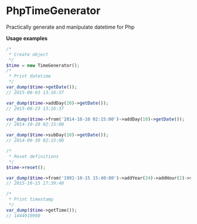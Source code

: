 # PhpTimeGenerator
Practically generate and manipulate datetime for Php

**Usage examples**

```php
/*
 * Create object
 */
$time = new TimeGenerator();
/*
 * Print datetime
 */
var_dump($time->getDate());
// 2015-08-03 13:16:37

var_dump($time->addDay(20)->getDate());
// 2015-08-23 13:16:37

var_dump($time->from('2014-10-10 02:15:00')->addDay(10)->getDate());
// 2014-10-20 02:15:00

var_dump($time->subDay(10)->getDate());
// 2014-09-30 02:15:00

/*
 * Reset definitions
 */
$time->reset();

var_dump($time->from('1991-10-15 15:40:00')->addYear(24)->addHour(2)->subSecond(20)->getDate());
// 2015-10-15 17:39:40

/*
 * Print timestamp
 */
var_dump($time->getTime());
// 1444919980
```
